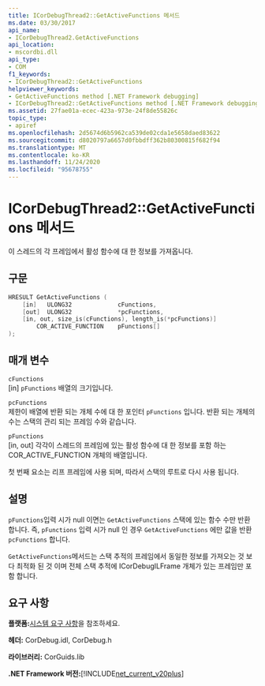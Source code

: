 ```yaml
---
title: ICorDebugThread2::GetActiveFunctions 메서드
ms.date: 03/30/2017
api_name:
- ICorDebugThread2.GetActiveFunctions
api_location:
- mscordbi.dll
api_type:
- COM
f1_keywords:
- ICorDebugThread2::GetActiveFunctions
helpviewer_keywords:
- GetActiveFunctions method [.NET Framework debugging]
- ICorDebugThread2::GetActiveFunctions method [.NET Framework debugging]
ms.assetid: 27fae01a-ecec-423a-973e-24f8de55826c
topic_type:
- apiref
ms.openlocfilehash: 2d5674d6b5962ca539de02cda1e5658daed83622
ms.sourcegitcommit: d8020797a6657d0fbbdff362b80300815f682f94
ms.translationtype: MT
ms.contentlocale: ko-KR
ms.lasthandoff: 11/24/2020
ms.locfileid: "95678755"
---
```

# <a name="icordebugthread2getactivefunctions-method"></a>ICorDebugThread2::GetActiveFunctions 메서드

이 스레드의 각 프레임에서 활성 함수에 대 한 정보를 가져옵니다.  
  
## <a name="syntax"></a>구문  
  
```cpp  
HRESULT GetActiveFunctions (  
    [in]   ULONG32             cFunctions,  
    [out]  ULONG32             *pcFunctions,  
    [in, out, size_is(cFunctions), length_is(*pcFunctions)]  
        COR_ACTIVE_FUNCTION    pFunctions[]  
);  
```  
  
## <a name="parameters"></a>매개 변수  

 `cFunctions`  
 [in] `pFunctions` 배열의 크기입니다.  
  
 `pcFunctions`  
 제한이 배열에 반환 되는 개체 수에 대 한 포인터 `pFunctions` 입니다. 반환 되는 개체의 수는 스택의 관리 되는 프레임 수와 같습니다.  
  
 `pFunctions`  
 [in, out] 각각이 스레드의 프레임에 있는 활성 함수에 대 한 정보를 포함 하는 COR_ACTIVE_FUNCTION 개체의 배열입니다.  
  
 첫 번째 요소는 리프 프레임에 사용 되며, 따라서 스택의 루트로 다시 사용 됩니다.  
  
## <a name="remarks"></a>설명  

 `pFunctions`입력 시가 null 이면는 `GetActiveFunctions` 스택에 있는 함수 수만 반환 합니다. 즉, `pFunctions` 입력 시가 null 인 경우 `GetActiveFunctions` 에만 값을 반환 `pcFunctions` 합니다.  
  
 `GetActiveFunctions`메서드는 스택 추적의 프레임에서 동일한 정보를 가져오는 것 보다 최적화 된 것 이며 전체 스택 추적에 ICorDebugILFrame 개체가 있는 프레임만 포함 합니다.  
  
## <a name="requirements"></a>요구 사항  

 **플랫폼:**[시스템 요구 사항](../../get-started/system-requirements.md)을 참조하세요.  
  
 **헤더:** CorDebug.idl, CorDebug.h  
  
 **라이브러리:** CorGuids.lib  
  
 **.NET Framework 버전:**[!INCLUDE[net_current_v20plus](../../../../includes/net-current-v20plus-md.md)]
